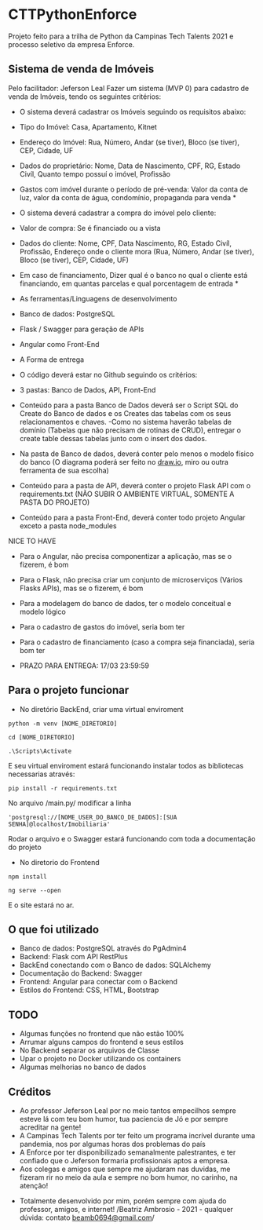 # CTTPythonEnforce
Projeto feito para a trilha de Python da Campinas Tech Talents 2021 e processo seletivo da empresa Enforce. 

## Sistema de venda de Imóveis

Pelo facilitador: Jeferson Leal
Fazer um sistema (MVP 0) para cadastro de venda de Imóveis, tendo os seguintes critérios:

- O sistema deverá cadastrar os Imóveis seguindo os requisitos abaixo:
- Tipo do Imóvel: Casa, Apartamento, Kitnet
- Endereço do Imóvel: Rua, Número, Andar (se tiver), Bloco (se tiver), CEP, Cidade, UF
- Dados do proprietário: Nome, Data de Nascimento, CPF, RG, Estado Civíl,
Quanto tempo possuí o imóvel, Profissão
- Gastos com imóvel durante o período de pré-venda: Valor da conta de luz, valor
da conta de água, condomínio, propaganda para venda *

- O sistema deverá cadastrar a compra do imóvel pelo cliente:
- Valor de compra: Se é financiado ou a vista
- Dados do cliente: Nome, CPF, Data Nascimento, RG, Estado Civíl, Profissão, Endereço onde o
cliente mora (Rua, Número, Andar (se tiver), Bloco (se tiver), CEP, Cidade, UF)

- Em caso de financiamento, Dizer qual é o banco no qual o cliente está financiando,
em quantas parcelas e qual porcentagem de entrada *


- As ferramentas/Linguagens de desenvolvimento
- Banco de dados: PostgreSQL
- Flask / Swagger para geração de APIs
- Angular como Front-End

- A Forma de entrega
- O código deverá estar no Github seguindo os critérios:
- 3 pastas: Banco de Dados, API, Front-End
- Conteúdo para a pasta Banco de Dados deverá ser o Script SQL do Create do Banco de
dados e os Creates das tabelas com os seus relacionamentos e chaves.
-Como no sistema haverão tabelas de domínio (Tabelas que não precisam de rotinas de
CRUD), entregar o create table dessas tabelas junto com o insert dos dados.
- Na pasta de Banco de dados, deverá conter pelo menos o modelo físico do banco
(O diagrama poderá ser feito no [draw.io](http://draw.io/), miro ou outra ferramenta de sua escolha)
- Conteúdo para a pasta de API, deverá conter o projeto Flask API com o requirements.txt
(NÃO SUBIR O AMBIENTE VIRTUAL, SOMENTE A PASTA DO PROJETO)
- Conteúdo para a pasta Front-End, deverá conter todo projeto Angular exceto a pasta
node_modules

NICE TO HAVE
- Para o Angular, não precisa componentizar a aplicação, mas se o fizerem, é bom
- Para o Flask, não precisa criar um conjunto de microserviços (Vários Flasks APIs),
mas se o fizerem, é bom
- Para a modelagem do banco de dados, ter o modelo conceitual e modelo lógico
- Para o cadastro de gastos do imóvel, seria bom ter
- Para o cadastro de financiamento (caso a compra seja financiada), seria bom ter

- PRAZO PARA ENTREGA: 17/03 23:59:59

## Para o projeto funcionar

- No diretório BackEnd, criar uma virtual enviroment
``` 
python -m venv [NOME_DIRETORIO] 
```
``` 
cd [NOME_DIRETORIO]
```
``` 
.\Scripts\Activate
```

E seu virtual enviroment estará funcionando
instalar todos as bibliotecas necessarias através:

```
pip install -r requirements.txt
```
No arquivo /main.py/ modificar a linha
```
'postgresql://[NOME_USER_DO_BANCO_DE_DADOS]:[SUA SENHA]@localhost/Imobiliaria' 
```


Rodar o arquivo e o Swagger estará funcionando com toda a documentação do projeto

- No diretorio do Frontend
``` 
npm install 
```

```
ng serve --open 
```
E o site estará no ar.

## O que foi utilizado

- Banco de dados: PostgreSQL através do PgAdmin4
- Backend: Flask com API RestPlus
- BackEnd conectando com o Banco de dados: SQLAlchemy
- Documentação do Backend: Swagger
- Frontend: Angular para conectar com o Backend
- Estilos do Frontend: CSS, HTML, Bootstrap

## TODO

* Algumas funções no frontend que não estão 100%
* Arrumar alguns campos do frontend e seus estilos
* No Backend separar os arquivos de Classe
* Upar o projeto no Docker utilizando os containers
* Algumas melhorias no banco de dados

## Créditos

- Ao professor Jeferson Leal por no meio tantos empecilhos sempre esteve lá com teu bom humor, tua paciencia de Jó e por sempre acreditar na gente!
- A Campinas Tech Talents por ter feito um programa incrível durante uma pandemia, nos por algumas horas dos problemas do país
- A Enforce por ter disponibilizado semanalmente palestrantes, e ter confiado que o Jeferson formaria profissionais aptos a empresa.
- Aos colegas e amigos que sempre me ajudaram nas duvidas, me fizeram rir no meio da aula e sempre no bom humor, no carinho, na atenção!

* Totalmente desenvolvido por mim, porém sempre com ajuda do professor, amigos, e internet!
/Beatriz Ambrosio - 2021 - qualquer dúvida: contato beamb0694@gmail.com/